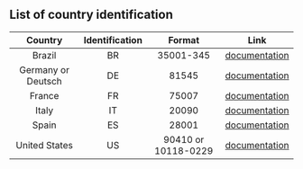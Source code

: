 ## List of country identification

| Country | Identification | Format | Link |
|:-------:|:------------:|:-----------:|:-----------:|
| Brazil | BR | 35001-345 | [documentation](http://www.upu.int/fileadmin/documentsFiles/activities/addressingUnit/braEn.pdf) |
| Germany or Deutsch | DE | 81545 | [documentation](http://www.upu.int/fileadmin/documentsFiles/activities/addressingUnit/deuEn.pdf) |
| France | FR | 75007 | [documentation](http://www.upu.int/fileadmin/documentsFiles/activities/addressingUnit/fraEn.pdf) |
| Italy | IT | 20090 | [documentation](http://www.upu.int/fileadmin/documentsFiles/activities/addressingUnit/itaEn.pdf) |
| Spain | ES | 28001 | [documentation](http://www.upu.int/fileadmin/documentsFiles/activities/addressingUnit/espEn.pdf) |
| United States | US | 90410 or 10118-0229 | [documentation](http://www.upu.int/fileadmin/documentsFiles/activities/addressingUnit/usaEn.pdf) |
